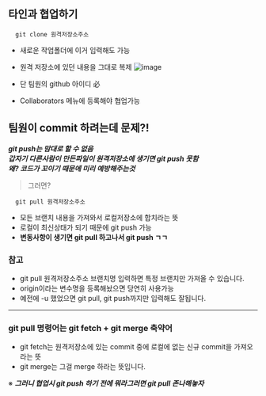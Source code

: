 ## 타인과 협업하기

```
  git clone 원격저장소주소
```
- 새로운 작업폴더에 이거 입력해도 가능
- 원격 저장소에 있던 내용을 그대로 복제
![image](https://user-images.githubusercontent.com/110442250/215794276-f85b1530-519a-4772-a447-50f4260690b8.png)

- 단 팀원의 github 아이디 必
- Collaborators 메뉴에 등록해야 협업가능

## 팀원이 commit 하려는데 문제?!

***git push는 맘대로 할 수 없음*** <br>
***갑자기 다른사람이 만든파일이 원격저장소에 생기면 git push 못함***<br>
***왜? 코드가 꼬이기 때문에 미리 예방해주는것*** 

> 그러면?

```
  git pull 원격저장소주소
```
- 모든 브랜치 내용을 가져와서 로컬저장소에 합치라는 뜻
- 로컬이 최신상태가 되기 때문에 git push 가능
- **변동사항이 생기면 git pull 하고나서 git push ㄱㄱ**

### 참고
- git pull 원격저장소주소 브랜치명 입력하면 특정 브랜치만 가져올 수 있습니다. 
- origin이라는 변수명을 등록해놨으면 당연히 사용가능
- 예전에 -u 했었으면 git pull, git push까지만 입력해도 잘됩니다.

--- 

### git pull 명령어는 git fetch + git merge 축약어 

- git fetch는 원격저장소에 있는 commit 중에 로컬에 없는 신규 commit을 가져오라는 뜻
- git merge는 그걸 merge 하라는 뜻입니다. 

※ ***그러니 협업시 git push 하기 전에 뭐라그러면 git pull 존나해놓자***


